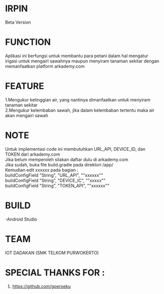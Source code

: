 # IRPIN
Beta Version
# FUNCTION
Aplikasi ini berfungsi untuk membantu para petani dalam hal mengatur irigasi untuk mengairi sawahnya maupun menyiram tanaman sekitar dengan memanfaatkan platform arkademy.com
# FEATURE
1.Mengukur ketinggian air, yang nantinya dimanfaatkan untuk menyiram tanaman sekitar\
2.Mengukur kelembaban sawah, jika dalam kelembaban tertentu maka air akan mengairi sawah
# NOTE
Untuk implementasi code ini membutuhkan URL_API, DEVICE_ID, dan TOKEN dari arkademy.com\
Jika belum memperoleh silakan daftar dulu di arkademy.com\
Jika sudah, buka file build.gradle pada direktori /app/ \
Kemudian edit xxxxxx pada bagian : \
buildConfigField "String", "URL_API", "\"xxxxxx\"" \
buildConfigField "String", "DEVICE_IC", "\"xxxxx\"" \
buildConfigField "String", "TOKEN_API", "\"xxxxxx\""
# BUILD
-Android Studio
# TEAM
IOT DADAKAN (SMK TELKOM PURWOKERTO)
# SPECIAL THANKS FOR :
1. https://github.com/goeroeku

